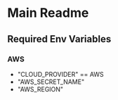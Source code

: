 # Main Readme

## Required Env Variables

### AWS

- "CLOUD_PROVIDER" == AWS
- "AWS_SECRET_NAME"
- "AWS_REGION"
